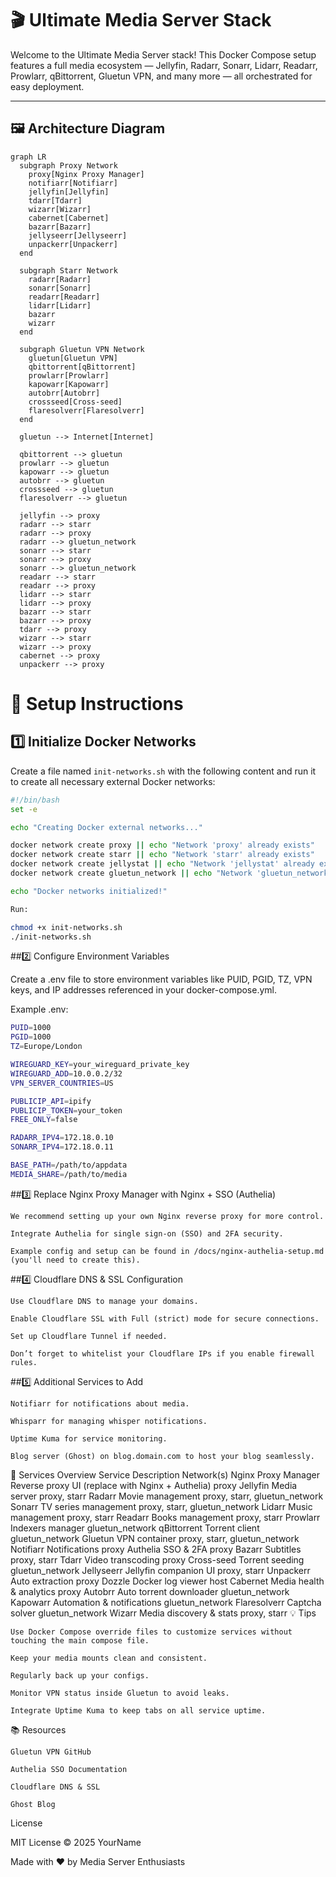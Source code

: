 # 🎬 Ultimate Media Server Stack

Welcome to the Ultimate Media Server stack! This Docker Compose setup features a full media ecosystem — Jellyfin, Radarr, Sonarr, Lidarr, Readarr, Prowlarr, qBittorrent, Gluetun VPN, and many more — all orchestrated for easy deployment.

---

## 🖼️ Architecture Diagram

```mermaid
graph LR
  subgraph Proxy Network
    proxy[Nginx Proxy Manager]
    notifiarr[Notifiarr]
    jellyfin[Jellyfin]
    tdarr[Tdarr]
    wizarr[Wizarr]
    cabernet[Cabernet]
    bazarr[Bazarr]
    jellyseerr[Jellyseerr]
    unpackerr[Unpackerr]
  end

  subgraph Starr Network
    radarr[Radarr]
    sonarr[Sonarr]
    readarr[Readarr]
    lidarr[Lidarr]
    bazarr
    wizarr
  end

  subgraph Gluetun VPN Network
    gluetun[Gluetun VPN]
    qbittorrent[qBittorrent]
    prowlarr[Prowlarr]
    kapowarr[Kapowarr]
    autobrr[Autobrr]
    crossseed[Cross-seed]
    flaresolverr[Flaresolverr]
  end

  gluetun --> Internet[Internet]

  qbittorrent --> gluetun
  prowlarr --> gluetun
  kapowarr --> gluetun
  autobrr --> gluetun
  crossseed --> gluetun
  flaresolverr --> gluetun

  jellyfin --> proxy
  radarr --> starr
  radarr --> proxy
  radarr --> gluetun_network
  sonarr --> starr
  sonarr --> proxy
  sonarr --> gluetun_network
  readarr --> starr
  readarr --> proxy
  lidarr --> starr
  lidarr --> proxy
  bazarr --> starr
  bazarr --> proxy
  tdarr --> proxy
  wizarr --> starr
  wizarr --> proxy
  cabernet --> proxy
  unpackerr --> proxy
```

# 🔧 Setup Instructions

## 1️⃣ Initialize Docker Networks

Create a file named `init-networks.sh` with the following content and run it to create all necessary external Docker networks:

```bash
#!/bin/bash
set -e

echo "Creating Docker external networks..."

docker network create proxy || echo "Network 'proxy' already exists"
docker network create starr || echo "Network 'starr' already exists"
docker network create jellystat || echo "Network 'jellystat' already exists"
docker network create gluetun_network || echo "Network 'gluetun_network' already exists"

echo "Docker networks initialized!"

Run:

chmod +x init-networks.sh
./init-networks.sh
```
##2️⃣ Configure Environment Variables

Create a .env file to store environment variables like PUID, PGID, TZ, VPN keys, and IP addresses referenced in your docker-compose.yml.

Example .env:
```bash
PUID=1000
PGID=1000
TZ=Europe/London

WIREGUARD_KEY=your_wireguard_private_key
WIREGUARD_ADD=10.0.0.2/32
VPN_SERVER_COUNTRIES=US

PUBLICIP_API=ipify
PUBLICIP_TOKEN=your_token
FREE_ONLY=false

RADARR_IPV4=172.18.0.10
SONARR_IPV4=172.18.0.11

BASE_PATH=/path/to/appdata
MEDIA_SHARE=/path/to/media
```
##3️⃣ Replace Nginx Proxy Manager with Nginx + SSO (Authelia)

    We recommend setting up your own Nginx reverse proxy for more control.

    Integrate Authelia for single sign-on (SSO) and 2FA security.

    Example config and setup can be found in /docs/nginx-authelia-setup.md (you'll need to create this).

##4️⃣ Cloudflare DNS & SSL Configuration

    Use Cloudflare DNS to manage your domains.

    Enable Cloudflare SSL with Full (strict) mode for secure connections.

    Set up Cloudflare Tunnel if needed.

    Don’t forget to whitelist your Cloudflare IPs if you enable firewall rules.

##5️⃣ Additional Services to Add

    Notifiarr for notifications about media.

    Whisparr for managing whisper notifications.

    Uptime Kuma for service monitoring.

    Blog server (Ghost) on blog.domain.com to host your blog seamlessly.

🧱 Services Overview
Service	Description	Network(s)
Nginx Proxy Manager	Reverse proxy UI (replace with Nginx + Authelia)	proxy
Jellyfin	Media server	proxy, starr
Radarr	Movie management	proxy, starr, gluetun_network
Sonarr	TV series management	proxy, starr, gluetun_network
Lidarr	Music management	proxy, starr
Readarr	Books management	proxy, starr
Prowlarr	Indexers manager	gluetun_network
qBittorrent	Torrent client	gluetun_network
Gluetun	VPN container	proxy, starr, gluetun_network
Notifiarr	Notifications	proxy
Authelia	SSO & 2FA	proxy
Bazarr	Subtitles	proxy, starr
Tdarr	Video transcoding	proxy
Cross-seed	Torrent seeding	gluetun_network
Jellyseerr	Jellyfin companion UI	proxy, starr
Unpackerr	Auto extraction	proxy
Dozzle	Docker log viewer	host
Cabernet	Media health & analytics	proxy
Autobrr	Auto torrent downloader	gluetun_network
Kapowarr	Automation & notifications	gluetun_network
Flaresolverr	Captcha solver	gluetun_network
Wizarr	Media discovery & stats	proxy, starr
💡 Tips

    Use Docker Compose override files to customize services without touching the main compose file.

    Keep your media mounts clean and consistent.

    Regularly back up your configs.

    Monitor VPN status inside Gluetun to avoid leaks.

    Integrate Uptime Kuma to keep tabs on all service uptime.

📚 Resources

    Gluetun VPN GitHub

    Authelia SSO Documentation

    Cloudflare DNS & SSL

    Ghost Blog

License

MIT License © 2025 YourName

Made with ❤️ by Media Server Enthusiasts
